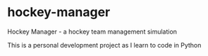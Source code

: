 # hockey-manager

Hockey Manager - a hockey team management simulation

This is a personal development project as I learn to code in Python
